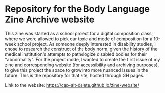 # Repository for the Body Language Zine Archive website

This zine was started as a school project for a digital composition class, where we were allowed to pick our topic and mode of composition for a 10-week school project. As someone deeply interested in disability studies, I chose to research the construct of the body norm, given the history of the medical institution's attempts to pathologize disabled bodies for their "abnormality". For the project mode, I wanted to create the first issue of my zine and corresponding website (for accessibility and archiving purposes), to give this project the space to grow into more nuanced issues in the future. This is the repository for that site, hosted through GH pages.

Link to the website: https://cap-alt-delete.github.io/zine-website/
